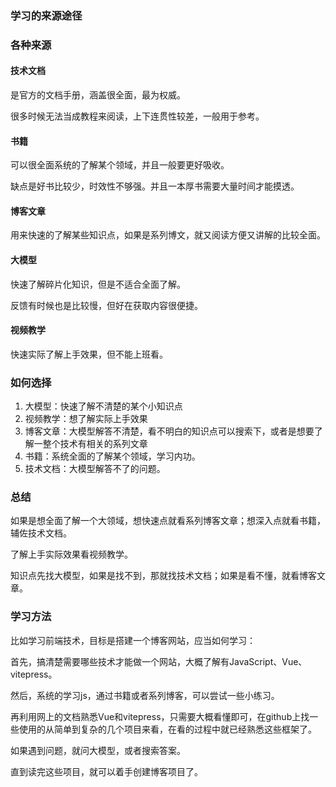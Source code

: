 
### 学习的来源途径

### 各种来源

#### 技术文档

是官方的文档手册，涵盖很全面，最为权威。

很多时候无法当成教程来阅读，上下连贯性较差，一般用于参考。

#### 书籍

可以很全面系统的了解某个领域，并且一般要更好吸收。

缺点是好书比较少，时效性不够强。并且一本厚书需要大量时间才能摸透。

#### 博客文章

用来快速的了解某些知识点，如果是系列博文，就又阅读方便又讲解的比较全面。

#### 大模型 

快速了解碎片化知识，但是不适合全面了解。

反馈有时候也是比较慢，但好在获取内容很便捷。

#### 视频教学

快速实际了解上手效果，但不能上班看。


### 如何选择

1. 大模型：快速了解不清楚的某个小知识点
2. 视频教学：想了解实际上手效果
3. 博客文章：大模型解答不清楚，看不明白的知识点可以搜索下，或者是想要了解一整个技术有相关的系列文章
4. 书籍：系统全面的了解某个领域，学习内功。
5. 技术文档：大模型解答不了的问题。


### 总结

如果是想全面了解一个大领域，想快速点就看系列博客文章；想深入点就看书籍，辅佐技术文档。

了解上手实际效果看视频教学。

知识点先找大模型，如果是找不到，那就找技术文档；如果是看不懂，就看博客文章。


### 学习方法

比如学习前端技术，目标是搭建一个博客网站，应当如何学习：

首先，搞清楚需要哪些技术才能做一个网站，大概了解有JavaScript、Vue、vitepress。

然后，系统的学习js，通过书籍或者系列博客，可以尝试一些小练习。

再利用网上的文档熟悉Vue和vitepress，只需要大概看懂即可，在github上找一些使用的从简单到复杂的几个项目来看，在看的过程中就已经熟悉这些框架了。

如果遇到问题，就问大模型，或者搜索答案。

直到读完这些项目，就可以着手创建博客项目了。